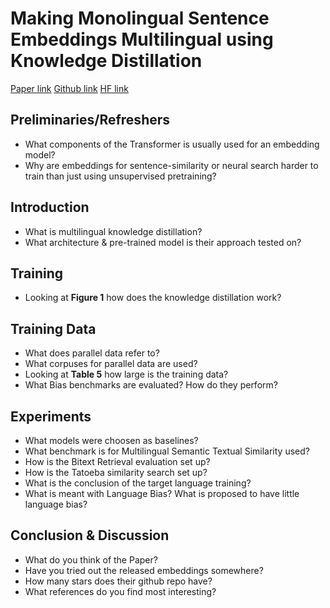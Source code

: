 # Making Monolingual Sentence Embeddings Multilingual using Knowledge Distillation

[Paper link](https://aclanthology.org/2020.emnlp-main.365.pdf)
[Github link](https://github.com/UKPLab/sentence-transformers/blob/master/examples/training/multilingual/README.md)
[HF link](https://huggingface.co/sentence-transformers/paraphrase-multilingual-MiniLM-L12-v2)

## Preliminaries/Refreshers

* What components of the Transformer is usually used for an embedding model?
* Why are embeddings for sentence-similarity or neural search harder to train than just using unsupervised pretraining?

## Introduction

* What is multilingual knowledge distillation?
* What architecture & pre-trained model is their approach tested on?

## Training

* Looking at **Figure 1** how does the knowledge distillation work?

## Training Data

* What does parallel data refer to?
* What corpuses for parallel data are used?
* Looking at **Table 5** how large is the training data?
* What Bias benchmarks are evaluated? How do they perform?

## Experiments

* What models were choosen as baselines?
* What benchmark is for Multilingual Semantic Textual Similarity used?
* How is the Bitext Retrieval evaluation set up?
* How is the Tatoeba similarity search set up?
* What is the conclusion of the target language training?
* What is meant with Language Bias? What is proposed to have little language bias?


## Conclusion & Discussion

* What do you think of the Paper?
* Have you tried out the released embeddings somewhere?
* How many stars does their github repo have?
* What references do you find most interesting?